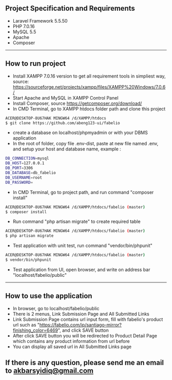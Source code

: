 Project Specification and Requirements
----
- Laravel Framework 5.5.50
- PHP 7.0.16
- MySQL 5.5
- Apache
- Composer
---------------
How to run project
----
- Install XAMPP 7.0.16 version to get all requirement tools in simpliest way, source: https://sourceforge.net/projects/xampp/files/XAMPP%20Windows/7.0.6/
- Start Apache and MySQL in XAMPP Control Panel
- Install Composer, source https://getcomposer.org/download/
- In CMD Terminal, go to XAMPP htdocs folder path and clone this project
```bash
ACER@DESKTOP-8U67HAK MINGW64 /d/XAMPP/htdocs
$ git clone https://github.com/abeng123-ui/fabelio
```
- create a database on localhost/phpmyadmin or with your DBMS application
- In the root of folder, copy file .env-dist, paste at new file named .env, and setup your host and database name, example :
```bash
DB_CONNECTION=mysql
DB_HOST=127.0.0.1
DB_PORT=3306
DB_DATABASE=db_fabelio
DB_USERNAME=root
DB_PASSWORD=
```
- In CMD Terminal, go to project path, and run command "composer install"
```bash
ACER@DESKTOP-8U67HAK MINGW64 /d/XAMPP/htdocs/fabelio (master)
$ composer install
```
- Run command "php artisan migrate" to create required table
```bash
ACER@DESKTOP-8U67HAK MINGW64 /d/XAMPP/htdocs/fabelio (master)
$ php artisan migrate
```
- Test application with unit test, run command "vendor/bin/phpunit"
```bash
ACER@DESKTOP-8U67HAK MINGW64 /d/XAMPP/htdocs/fabelio (master)
$ vendor/bin/phpunit
```
- Test application from UI, open browser, and write on address bar "localhost/fabelio/public"
---------------
How to use the application
----
- In browser, go to localhost/fabelio/public
- There is 2 menus, Link Submission Page and All Submitted Links
- Link Submission Page contains url input form, fill with fabelio's product url such as "https://fabelio.com/ip/santiago-mirror?finishing_color=6469", and click SAVE button
- After click SAVE button you will be redirected to Product Detail Page which contains any product information from url before
- You can display all saved url in All Submitted Links page

## If there is any question, please send me an email to akbarsyidiq@gmail.com

